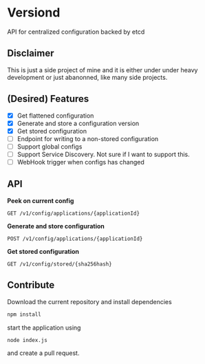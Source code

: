 # Versiond

API for centralized configuration backed by etcd

## Disclaimer

This is just a side project of mine and it is either under under heavy
development or just abanonned, like many side projects.

## (Desired) Features
  * [x] Get flattened configuration
  * [x] Generate and store a configuration version
  * [x] Get stored configuration
  * [ ] Endpoint for writing to a non-stored configuration
  * [ ] Support global configs
  * [ ] Support Service Discovery. Not sure if I want to
  support this.
  * [ ] WebHook trigger when configs has changed

## API

**Peek on current config**
```
GET /v1/config/applications/{applicationId}
```

**Generate and store configuration**
```
POST /v1/config/applications/{applicationId}
```

**Get stored configuration**
```
GET /v1/config/stored/{sha256hash}
```


## Contribute

Download the current repository and install dependencies

```sh
npm install
```

start the application using

```
node index.js
```

and create a pull request.
